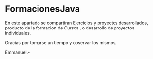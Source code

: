 # FormacionesJava

En este apartado se compartiran Ejercicios y proyectos desarrollados, producto de la formacion de Cursos , o desarrollo de proyectos individuales.

Gracias por tomarse un tiempo y observar los mismos.

Emmanuel.-
